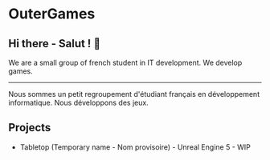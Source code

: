 # OuterGames

## Hi there - Salut ! 👋

We are a small group of french student in IT development.
We develop games.

---

Nous sommes un petit regroupement d'étudiant français en développement informatique.
Nous développons des jeux.

## Projects

- Tabletop (Temporary name - Nom provisoire) - Unreal Engine 5 - WIP
